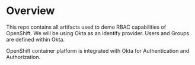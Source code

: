 # Overview
This repo contains all artifacts used to demo RBAC capabilities of OpenShift. We will be using Okta as an identify provider. Users and Groups are defined within Okta.

OpenShift container platform is integrated with Okta for Authentication and Authorization. 